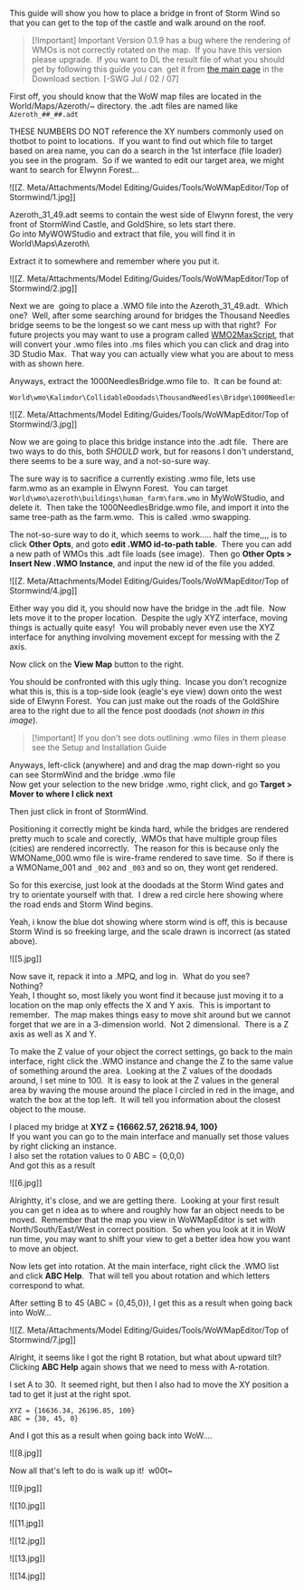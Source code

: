 This guide will show you how to place a bridge in front of Storm Wind so that you can get to the top of the castle and walk around on the roof.

> [!Important] Important
> Version 0.1.9 has a bug where the rendering of WMOs is not correctly rotated on the map.  If you have this version please upgrade.  If you want to DL the result file of what you should get by following this guide you can  get it from [the main page](http://somewhiteguy.homelinux.org:178/wowedit/) in the Download section. [-SWG Jul / 02 / 07]

First off, you should know that the WoW map files are located in the World/Maps/Azeroth/~ directory. the .adt files are named like `Azeroth_##_##.adt`  

THESE NUMBERS DO NOT reference the XY numbers commonly used on thotbot to point to locations.  If you want to find out which file to target based on area name, you can do a search in the 1st interface (file loader) you see in the program.  So if we wanted to edit our target area, we might want to search for Elwynn Forest...

![[Z. Meta/Attachments/Model Editing/Guides/Tools/WoWMapEditor/Top of Stormwind/1.jpg]]

Azeroth_31_49.adt seems to contain the west side of Elwynn forest, the very front of StormWind Castle, and GoldShire, so lets start there.  
Go into MyWOWStudio and extract that file, you will find it in World\Maps\Azeroth\

Extract it to somewhere and remember where you put it.

![[Z. Meta/Attachments/Model Editing/Guides/Tools/WoWMapEditor/Top of Stormwind/2.jpg]]

Next we are  going to place a .WMO file into the Azeroth_31_49.adt.  Which one?  Well, after some searching around for bridges the Thousand Needles bridge seems to be the longest so we cant mess up with that right?  For future projects you may want to use a program called [WMO2MaxScript](http://users.telenet.be/u122561/), that will convert your .wmo files into .ms files which you can click and drag into 3D Studio Max.  That way you can actually view what you are about to mess with as shown here.

Anyways, extract the 1000NeedlesBridge.wmo file to.  It can be found at:  

```
World\wmo\Kalimdor\CollidableDoodads\ThousandNeedles\Bridge\1000NeedlesBridge.wmo
```

![[Z. Meta/Attachments/Model Editing/Guides/Tools/WoWMapEditor/Top of Stormwind/3.jpg]]

Now we are going to place this bridge instance into the .adt file.  There are two ways to do this, both _SHOULD_ work, but for reasons I don't understand, there seems to be a sure way, and a not-so-sure way.  
  
The sure way is to sacrifice a currently existing .wmo file, lets use farm.wmo as an example in Elwynn Forest.  You can target `World\wmo\azeroth\buildings\human_farm\farm.wmo` in MyWoWStudio, and delete it.  Then take the 1000NeedlesBridge.wmo file, and import it into the same tree-path as the farm.wmo.  This is called .wmo swapping.  

The not-so-sure way to do it, which seems to work..... half the time,,,, is to click **Other Opts**, and goto **edit .WMO id-to-path table**.  There you can add a new path of WMOs this .adt file loads (see image).  Then go **Other Opts > Insert New .WMO Instance**, and input the new id of the file you added.

![[Z. Meta/Attachments/Model Editing/Guides/Tools/WoWMapEditor/Top of Stormwind/4.jpg]]

Either way you did it, you should now have the bridge in the .adt file.  Now lets move it to the proper location.  Despite the ugly XYZ interface, moving things is actually quite easy!  You will probably never even use the XYZ interface for anything involving movement except for messing with the Z axis.

Now click on the **View Map** button to the right.

You should be confronted with this ugly thing.  Incase you don't recognize what this is, this is a top-side look (eagle's eye view) down onto the west side of Elwynn Forest.  You can just make out the roads of the GoldShire area to the right due to all the fence post doodads (_not shown in this image_).

> [!important] If you don't see dots outlining .wmo files in them please see the Setup and Installation Guide

Anyways, left-click (anywhere) and and drag the map down-right so you can see StormWind and the bridge .wmo file  
Now get your selection to the new bridge .wmo, right click, and go **Target > Mover to where I click next**

Then just click in front of StormWind.   

Positioning it correctly might be kinda hard, while the bridges are rendered pretty much to scale and corectly, .WMOs that have multiple group files (cities) are rendered incorrectly.  The reason for this is because only the WMOName_000.wmo file is wire-frame rendered to save time.  So if there is a WMOName_001 and `_002` and `_003` and so on, they wont get rendered.  
  
So for this exercise, just look at the doodads at the Storm Wind gates and try to orientate yourself with that.  I drew a red circle here showing where the road ends and Storm Wind begins.

Yeah, i know the blue dot showing where storm wind is off, this is because Storm Wind is so freeking large, and the scale drawn is incorrect (as stated above).

![[5.jpg]]

Now save it, repack it into a .MPQ, and log in.  What do you see?  
Nothing?  
Yeah, I thought so, most likely you wont find it because just moving it to a location on the map only effects the X and Y axis.  This is important to remember.  The map makes things easy to move shit around but we cannot forget that we are in a 3-dimension world.  Not 2 dimensional.  There is a Z axis as well as X and Y.  
  
To make the Z value of your object the correct settings, go back to the main interface, right click the .WMO instance and change the Z to the same value of something around the area.  Looking at the Z values of the doodads around, I set mine to 100.  It is easy to look at the Z values in the general area by waving the mouse around the place I circled in red in the image, and watch the box at the top left.  It will tell you information about the closest object to the mouse.

I placed my bridge at **XYZ = {16662.57, 26218.94, 100}**  
If you want you can go to the main interface and manually set those values by right clicking an instance.  
I also set the rotation values to 0 ABC = {0,0,0}  
And got this as a result

![[6.jpg]]

Alrightty, it's close, and we are getting there.  Looking at your first result you can get n idea as to where and roughly how far an object needs to be moved.  Remember that the map you view in WoWMapEditor is set with North/South/East/West in correct position.  So when you look at it in WoW run time, you may want to shift your view to get a better idea how you want to move an object.  
  
Now lets get into rotation. At the main interface, right click the .WMO list and click **ABC Help**.  That will tell you about rotation and which letters correspond to what.  

After setting B to 45 (ABC = {0,45,0}), I get this as a result when going back into WoW...

![[Z. Meta/Attachments/Model Editing/Guides/Tools/WoWMapEditor/Top of Stormwind/7.jpg]]

Alright, it seems like I got the right B rotation, but what about upward tilt?  Clicking **ABC Help** again shows that we need to mess with A-rotation.  

I set A to 30.  It seemed right, but then I also had to move the XY position a tad to get it just at the right spot.  

```
XYZ = {16636.34, 26196.85, 100}  
ABC = {30, 45, 0}  
```

And I got this as a result when going back into WoW....

![[8.jpg]]

Now all that's left to do is walk up it!  w00t~

![[9.jpg]]

![[10.jpg]]

![[11.jpg]]

![[12.jpg]]

![[13.jpg]]

![[14.jpg]]